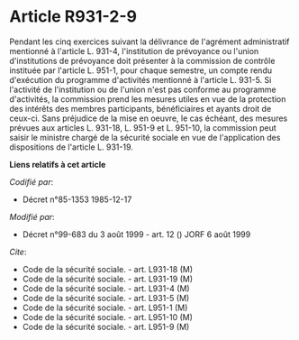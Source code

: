 # Article R931-2-9

Pendant les cinq exercices suivant la délivrance de l'agrément administratif mentionné à l'article L. 931-4, l'institution de
prévoyance ou l'union d'institutions de prévoyance doit présenter à la commission de contrôle instituée par l'article L.
951-1, pour chaque semestre, un compte rendu d'exécution du programme d'activités mentionné à l'article L. 931-5. Si
l'activité de l'institution ou de l'union n'est pas conforme au programme d'activités, la commission prend les mesures utiles
en vue de la protection des intérêts des membres participants, bénéficiaires et ayants droit de ceux-ci. Sans préjudice de la
mise en oeuvre, le cas échéant, des mesures prévues aux articles L. 931-18, L. 951-9 et L. 951-10, la commission peut saisir
le ministre chargé de la sécurité sociale en vue de l'application des dispositions de l'article L. 931-19.

**Liens relatifs à cet article**

_Codifié par_:

  - Décret n°85-1353 1985-12-17

_Modifié par_:

  - Décret n°99-683 du 3 août 1999 - art. 12 () JORF 6 août 1999

_Cite_:

  - Code de la sécurité sociale. - art. L931-18 (M)
  - Code de la sécurité sociale. - art. L931-19 (M)
  - Code de la sécurité sociale. - art. L931-4 (M)
  - Code de la sécurité sociale. - art. L931-5 (M)
  - Code de la sécurité sociale. - art. L951-1 (M)
  - Code de la sécurité sociale. - art. L951-10 (M)
  - Code de la sécurité sociale. - art. L951-9 (M)
